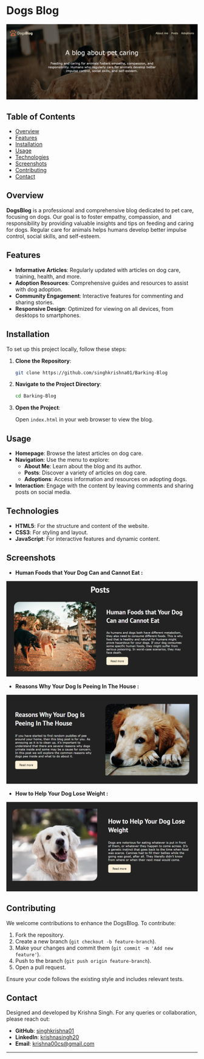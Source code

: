 
# Dogs Blog

![DogsBlog](assets/img/Adoption.png)

## Table of Contents

- [Overview](#overview)
- [Features](#features)
- [Installation](#installation)
- [Usage](#usage)
- [Technologies](#technologies)
- [Screenshots](#screenshots)
- [Contributing](#contributing)
- [Contact](#contact)

## Overview

**DogsBlog** is a professional and comprehensive blog dedicated to pet care, focusing on dogs. Our goal is to foster empathy, compassion, and responsibility by providing valuable insights and tips on feeding and caring for dogs. Regular care for animals helps humans develop better impulse control, social skills, and self-esteem.

## Features

- **Informative Articles**: Regularly updated with articles on dog care, training, health, and more.
- **Adoption Resources**: Comprehensive guides and resources to assist with dog adoption.
- **Community Engagement**: Interactive features for commenting and sharing stories.
- **Responsive Design**: Optimized for viewing on all devices, from desktops to smartphones.

## Installation

To set up this project locally, follow these steps:

1. **Clone the Repository**:

    ```bash
    git clone https://github.com/singhkrishna01/Barking-Blog
    ```

2. **Navigate to the Project Directory**:

    ```bash
    cd Barking-Blog
    ```

3. **Open the Project**:

    Open `index.html` in your web browser to view the blog.

## Usage

- **Homepage**: Browse the latest articles on dog care.
- **Navigation**: Use the menu to explore:
  - **About Me**: Learn about the blog and its author.
  - **Posts**: Discover a variety of articles on dog care.
  - **Adoptions**: Access information and resources on adopting dogs.
- **Interaction**: Engage with the content by leaving comments and sharing posts on social media.

## Technologies

- **HTML5**: For the structure and content of the website.
- **CSS3**: For styling and layout.
- **JavaScript**: For interactive features and dynamic content.

## Screenshots

- **Human Foods that Your Dog Can and Cannot Eat :** 

![DogsBlog Screenshot](assets/img/1.png)

- **Reasons Why Your Dog Is Peeing In The House :**

![DogsBlog Screenshot](assets/img/2.png)

- **How to Help Your Dog Lose Weight :**

![DogsBlog Screenshot](assets/img/3.png)


## Contributing

We welcome contributions to enhance the DogsBlog. To contribute:

1. Fork the repository.
2. Create a new branch (`git checkout -b feature-branch`).
3. Make your changes and commit them (`git commit -m 'Add new feature'`).
4. Push to the branch (`git push origin feature-branch`).
5. Open a pull request.

Ensure your code follows the existing style and includes relevant tests.


## Contact

Designed and developed by Krishna Singh. For any queries or collaboration, please reach out:

- **GitHub**: [singhkrishna01](https://github.com/singhkrishna01)
- **LinkedIn**: [krishnasingh20](https://www.linkedin.com/in/krishnasingh20/)
- **Email**: [krishna00cs@gmail.com](mailto:krishna00cs@gmail.com)

---
